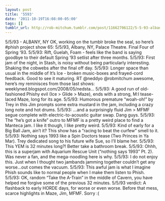 ```yaml
---
layout: post
title: '5593'
date: '2011-10-19T16:08:00-05:00'
tags: []
tumblr_url: http://rob-mitchum.tumblr.com/post/11662706122/5-5-93-albany-ny-ok-working-on-the-tumblr
---
```


5/5/93 - ALBANY, NY
OK, working on the tumblr broke the seal, so here’s #phish project show 65: 5/5/93, Albany, NY, Palace Theatre. Final Four of Spring ‘93.
5/5/93: Rift, Guelah, Foam - feels like the band is saying goodbye to their default Spring ‘93 setlist after three months.
5/5/93: First jam of the night, in Stash, is noisy without being particularly interesting. Shaking the cobwebs after the final off day.
5/5/93: Longer space than usual in the middle of It’s Ice - broken music-boxes and frayed-cord feedback. Good to see it maturing.
RT @neddyo @robmitchum awesome, here’s my reminisces from those last shows: weeklyned.blogspot.com/2008/05/nedsta…
5/5/93: A good run of old-fashioned Phishy evil (Ice > Glide > Maze), ends with a strong, M:I tease-laced Maze, long for its age.
5/5/93: Humorous premature “woah-oh!” by Trey in this Jim prompts some extra mustard in the jam, including a crazy long note and hot drums.
5/5/93: …and a surprisingly fluid Jim > MFMF segue complete with electric-to-acoustic guitar swap. Dang guys.
5/5/93: The “he’s got a knife” outro to MFMF is a pretty weird place to find a Manteca jam. I like it though, I like pretty weird.
5/5/93: Kind of early for a Big Ball Jam, ain’t it? This show has a “racing to beat the curfew” smell to it.
5/5/93: Nothing says 1993 like a Spin Doctors tease (Two Princes in Ya Mar). Trey dedicated song to his future wife Sue, so I’ll blame her.
5/5/93: This YEM is 32 minutes long?! Better take a bathroom break.
5/5/93: Ohhh, this is a superjam with Aquarium Rescue Unit (“nothing says 1993” Pt. 2). Was never a fan, and the mega-noodling here is why.
5/5/93: I do not enjoy this. Just when I thought two jambands jamming together couldn’t get any worse…out comes the vacuum.
5/5/93: This awful jam is what I imagine Phish sounds like to normal people when I make them listen to Phish.
5/5/93: OK, random “Take the A-Train” in the middle of Cavern, you have helped me forgive some of the previous 32 minutes.
5/5/93 verdict: A flashback to early HORDE days, for worse or even worse. Before that mess, scarce highlights in Maze, Jim, MFMF. Sorry :(
